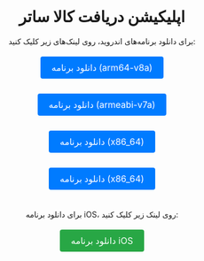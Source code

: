 <br/>
<div align="center">
    <h1>اپلیکیشن دریافت کالا ساتر</h1>
    <p>برای دانلود برنامه‌های اندروید، روی لینک‌های زیر کلیک کنید:</p>
    <a href="https://github.com/Milad-heydarloo/receive_the_product_app/raw/main/apk/app-arm64-v8a-release.apk" style="display: inline-block; padding: 10px 20px; margin: 5px; color: #fff; background-color: #007bff; text-decoration: none; border-radius: 4px; font-size: 16px; transition: background-color 0.3s ease;">دانلود برنامه (arm64-v8a)</a>
    <br/><br/>
    <a href="https://github.com/Milad-heydarloo/receive_the_product_app/raw/main/apk/app-armeabi-v7a-release.apk" style="display: inline-block; padding: 10px 20px; margin: 5px; color: #fff; background-color: #007bff; text-decoration: none; border-radius: 4px; font-size: 16px; transition: background-color 0.3s ease;">دانلود برنامه (armeabi-v7a)</a>
    <br/><br/>
    <a href="https://github.com/Milad-heydarloo/receive_the_product_app/raw/main/apk/app-x86_64-release.apk" style="display: inline-block; padding: 10px 20px; margin: 5px; color: #fff; background-color: #007bff; text-decoration: none; border-radius: 4px; font-size: 16px; transition: background-color 0.3s ease;">دانلود برنامه (x86_64)</a>
    <br/><br/>
     <a href="https://github.com/Milad-heydarloo/receive_the_product_app/raw/main/apk/app-release.apk" style="display: inline-block; padding: 10px 20px; margin: 5px; color: #fff; background-color: #007bff; text-decoration: none; border-radius: 4px; font-size: 16px; transition: background-color 0.3s ease;">دانلود برنامه (x86_64)</a>
    <br/><br/>
    <p>برای دانلود برنامه iOS، روی لینک زیر کلیک کنید:</p>
    <a href="https://github.com/Milad-heydarloo/receive_the_product_app/releases/download/v1.0/FlutterIpaExport.ipa" style="display: inline-block; padding: 10px 20px; margin: 5px; color: #fff; background-color: #28a745; text-decoration: none; border-radius: 4px; font-size: 16px; transition: background-color 0.3s ease;">دانلود برنامه iOS</a>
</div>
